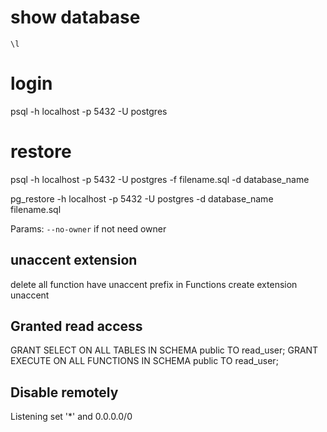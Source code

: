# show database
`\l`

# login
psql -h localhost -p 5432 -U postgres

# restore

psql -h localhost -p 5432 -U postgres -f filename.sql -d database_name

pg_restore -h localhost -p 5432 -U postgres -d database_name filename.sql

Params:
`--no-owner` if not need owner
## unaccent extension

delete all function have unaccent prefix in Functions
create extension unaccent

## Granted read access
GRANT SELECT ON ALL TABLES IN SCHEMA public TO read_user;
GRANT EXECUTE ON ALL FUNCTIONS IN SCHEMA public TO read_user;

## Disable remotely
Listening set '*'
and 0.0.0.0/0